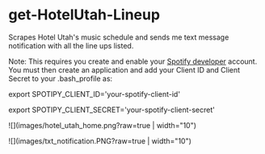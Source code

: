 # get-HotelUtah-Lineup
Scrapes Hotel Utah's music schedule and sends me text message notification with all the line ups listed.

Note: This requires you create and enable your [Spotify developer](https://developer.spotify.com) account. 
You must then create an application and add your Client ID and Client Secret to your .bash_profile as:


export SPOTIPY_CLIENT_ID='your-spotify-client-id'

export SPOTIPY_CLIENT_SECRET='your-spotify-client-secret'

![](images/hotel_utah_home.png?raw=true | width="10")

![](images/txt_notification.PNG?raw=true | width="10")
